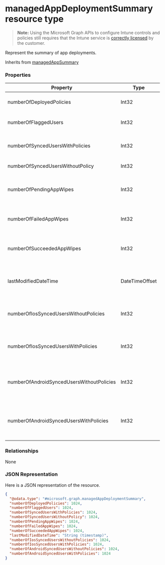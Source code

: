 ﻿# managedAppDeploymentSummary resource type

> **Note:** Using the Microsoft Graph APIs to configure Intune controls and policies still requires that the Intune service is [correctly licensed](https://go.microsoft.com/fwlink/?linkid=839381) by the customer.

Represent the summary of app deployments.

Inherits from [managedAppSummary](../resources/intune_mam_managedappsummary.md)

### Properties
|Property|Type|Description|
|---|---|---|
|numberOfDeployedPolicies|Int32|Number of deployed policies.|
|numberOfFlaggedUsers|Int32|Number of flagged users.|
|numberOfSyncedUsersWithPolicies|Int32|Number of users with policies synced.|
|numberOfSyncedUsersWithoutPolicy|Int32|Not yet documented|
|numberOfPendingAppWipes|Int32|Number of apps with pending wipe requests.|
|numberOfFailedAppWipes|Int32|Number of apps with failed wipe requests.|
|numberOfSucceededAppWipes|Int32|Number of apps with succeeded wipe requests.|
|lastModifiedDateTime|DateTimeOffset|The last time an app registration has modified.|
|numberOfIosSyncedUsersWithoutPolicies|Int32|Number of iOS users synced, and with no policies.|
|numberOfIosSyncedUsersWithPolicies|Int32|Number of iOS users synced, and with policies applied.|
|numberOfAndroidSyncedUsersWithoutPolicies|Int32|Number of android users synced, and with no policies.|
|numberOfAndroidSyncedUsersWithPolicies|Int32|NUmber of android users synced, and with policies applied.|

### Relationships
None
### JSON Representation
Here is a JSON representation of the resource.
<!-- {
  "blockType": "resource",
  "keyProperty": "id",
  "@odata.type": "microsoft.graph.managedAppDeploymentSummary"
}
-->
```json
{
  "@odata.type": "#microsoft.graph.managedAppDeploymentSummary",
  "numberOfDeployedPolicies": 1024,
  "numberOfFlaggedUsers": 1024,
  "numberOfSyncedUsersWithPolicies": 1024,
  "numberOfSyncedUsersWithoutPolicy": 1024,
  "numberOfPendingAppWipes": 1024,
  "numberOfFailedAppWipes": 1024,
  "numberOfSucceededAppWipes": 1024,
  "lastModifiedDateTime": "String (timestamp)",
  "numberOfIosSyncedUsersWithoutPolicies": 1024,
  "numberOfIosSyncedUsersWithPolicies": 1024,
  "numberOfAndroidSyncedUsersWithoutPolicies": 1024,
  "numberOfAndroidSyncedUsersWithPolicies": 1024
}
```



